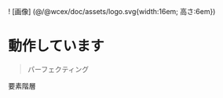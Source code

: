 <!--DESC: {"icon":"explore"} -->
! [画像] (@/@wcex/doc/assets/logo.svg{width:16em; 高さ:6em})
# 動作しています
> パーフェクティング

要素階層